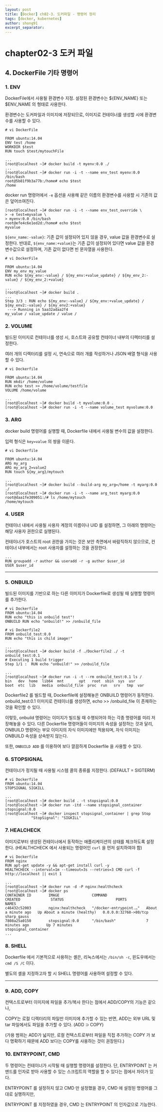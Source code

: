 ```yaml
---
layout: post
title: [Docker] ch02-3. 도커파일 - 명령어 정리
tags: [docker, kubernetes]
author: shong91
excerpt_separator: 
---
```

# chapter02-3 도커 파일

## 4. DockerFile 기타 명령어

### 1. ENV
DockerFile에서 사용될 환경변수 지정. 설정된 환경변수는 ${ENV_NAME} 또는 $ENV_NAME 의 형태로 사용한다. 

환경변수는 도커파일과 이미지에 저장되므로, 이미지로 컨테이너를 생성할 시에 환경변수를 사용할 수 있다. 
```
# vi DockerFile

FROM ubuntu:14.04
ENV test /home
WORKDIR $test
RUN touch $test/mytouchFile

...
[root@localhost ~]# docker build -t myenv:0.0 ./
...
[root@localhost ~]# docker run -i -t --name env_test myenv:0.0 /bin/bash
root@5b81f9b3a77b:/home# echo $test
/home
```

docker run 명령어에서 `-e` 옵션을 사용해 같은 이름의 환경변수를 사용할 시 기존의 값은 덮어쓰여진다. 

```
[root@localhost ~]# docker run -i -t --name env_test_override \
> -e test=myvalue \
> myenv:0.0 /bin/bash
root@efe4c6e1ed2d:/home# echo $test
myvalue

```

`${env_name:-value}`: 기존 값이 설정되어 있지 않을 경우, value 값을 환경변수로 설정한다. 
반대로, `${env_name:+value}`는 기존 값이 설정되어 있다면 value 값을 환경변수값으로 설정하며, 기존 값이 없다면 빈 문자열을 사용한다.
    
    
```
# vi DockerFile

FROM ubuntu:14.04
ENV my_env my_value
RUN echo ${my_env:-value} / ${my_env:+value_update} / ${my_env_2:-value} / ${my_env_2:+value}

...
[root@localhost ~]# docker build .
...
Step 3/3 : RUN echo ${my_env:-value} / ${my_env:+value_update} / ${my_env2:-value} / ${my_env2:+value}
 ---> Running in 5aa32adaa2f4
my_value / value_update / value /

```

### 2. VOLUME
빌드된 이미지로 컨테이너를 생성 시, 호스트와 공유할 컨테이너 내부의 디렉터리를 설정한다.

여러 개의 디렉터리를 설정 시, 연속으로 여러 개를 작성하거나 JSON 배열 형식을 사용할 수 있다. 

```
# vi Dockerfile

FROM ubuntu:14.04
RUN mkdir /home/volume
RUN echo test >> /home/volume/testfile
VOLUME /home/volume

...
[root@localhost ~]# docker build -t myvolume:0.0 .
[root@localhost ~]# docker run -i -t --name volume_test myvolume:0.0

```

### 3. ARG
docker build 명령어를 실행할 때, Dockerfile 내에서 사용될 변수의 값을 설정한다. 

입력 형식은 `key=value` 의 쌍을 이룬다. 

```
# vi Dockerfile

FROM ubuntu:14.04
ARG my_arg
ARG my_arg_2=value2
RUN touch ${my_arg}/mytouch

...
[root@localhost ~]# docker build --build-arg my_arg=/home -t myarg:0.0 ./
[root@localhost ~]# docker run -i -t --name arg_test myarg:0.0
root@daa1fe309051:/# ls /home/mytouch
/home/mytouch

```

### 4. USER
컨테이너 내에서 사용될 사용자 계정의 이름이나 UID 를 설정하면, 그 아래의 명령어는 해당 사용자 권한으로 실행된다. 

컨테이너가 호스트의 root 권한을 가지는 것은 보안 측면에서 바람직하지 않으므로, 컨테이너 내부에서는 root 사용자를 설정하는 것을 권장한다. 
```
...
RUN groupadd -r author && useradd -r -g author $user_id
USER $user_id
```

<hr>

### 5. ONBUILD
빌드된 이미지를 기반으로 하는 다른 이미지가 Dockerfile로 생성될 때 실행할 명령어를 추가한다. 

```
# vi Dockerfile
FROM ubuntu:14.04
RUN echo "this is onbuild test"!
ONBUILD RUN echo "onbuild!" >> /onbuild_file

# vi Dockerfile2
FROM onbuild_test:0.0
RUN echo "this is child image!"

...
[root@localhost ~]# docker build -f ./Dockerfile2 ./ -t onbuild_test:0.1
# Executing 1 build trigger
Step 1/1 :  RUN echo "onbuild!" >> /onbuild_file

...
[root@localhost ~]# docker run -i -t --rm onbuild_test:0.1 ls /
bin   dev  home  lib64	mnt	      opt   root  sbin	sys  usr
boot  etc  lib	 media	onbuild_file  proc  run   srv	tmp  var

```

Dockerfile2 를 빌드할 때, Dockerfile에 설정해놓은 ONBUILD 명령어가 동작한다. onbuild_test:0.1 이미지로 컨테이너를 생성하면, echo >> /onbuild_file 이 존재하는 것을 확인할 수 있다. 
 
이렇듯, onbuild 명령어는 이미지가 빌드될 때 수행되어야 하는 각종 명령어를 미리 저장해놓을 수 있다. 다른 Dockerfile 명령어들이 이미지의 속성을 설정하는 것과 달리, ONBUILD 명령어는 부모 이미지의 자식 이미지에만 적용되며, 자식 이미지는 ONBUILD 속성을 상속받지 않는다. 

또한, `ONBUILD ADD` 를 이용하여 보다 깔끔하게 Dockerfile 을 사용할 수 있다. 


### 6. STOPSIGNAL
컨테이너가 정지될 때 사용될 시스템 콜의 종류를 지정한다. (DEFAULT = SIGTERM)

```
# vi Dockerfile
FROM ubuntu:14.04
STOPSIGNAL SIGKILL

...
[root@localhost ~]# docker build . -t stopsignal:0.0
[root@localhost ~]# docker run -itd --name stopsignal_container stopsignal:0.0
[root@localhost ~]# docker inspect stopsignal_container | grep Stop
            "StopSignal": "SIGKILL"

```

### 7. HEALCHECK
이미지로부터 생성된 컨테이너에서 동작하는 애플리케이션의 상태를 체크하도록 설정한다. (HEALTHCHECK 에서 사용되는 명령어인 `curl` 을 먼저 설치하여야 함)

```
# vi Dockerfile
FROM nginx
RUN apt-get update -y && apt-get install curl -y
HEALTHCHECK --interval=1m --timeout=3s --retries=3 CMD curl -f http://localhost || exit 1

...
[root@localhost ~]# docker run -d -P nginx:healthcheck
[root@localhost ~]# docker ps
CONTAINER ID        IMAGE               COMMAND                  CREATED              STATUS                        PORTS                   NAMES
c46432c52003        nginx:healthcheck   "/docker-entrypoint.…"   About a minute ago   Up About a minute (healthy)   0.0.0.0:32768->80/tcp   sharp_gauss
7808a25a0150        stopsignal:0.0      "/bin/bash"              7 minutes ago        Up 7 minutes                                          stopsignal_container
...
```

### 8. SHELL
Dockerfile 에서 기본적으로 사용하는 셸은, 리눅스에서는 `/bin/sh -c`, 윈도우에서는 `cmd /S /C` 이다. 

별도의 셸을 지정하고자 할 시 SHELL 명령어를 사용하여 설정할 수 있다. 


<hr>

### 9. ADD, COPY
컨텍스트로부터 이미지에 파일을 추가/복사 한다는 점에서 ADD/COPY의 기능은 같으나, 

COPY는 로컬 디렉터리의 파일만 이미지에 추가할 수 있는 반면, ADD는 외부 URL 및 tar 파일에서도 파일을 추가할 수 있다. (ADD ⊃ COPY)

(가용 범위는 ADD가 넓지만, 로컬 컨텍스트로부터 파일을 직접 추가하는 COPY 가 보다 명확하기 때문에 ADD 보다는 COPY를 사용하는 것이 권장된다.)


### 10. ENTRYPOINT, CMD
두 명령어는 컨테이너가 시작될 때 실행할 명령어를 설정한다. 단, ENTRYPOINT 는 커맨드를 인자로 받아 사용할 수 있는 스크립트의 역할을 할 수 있다는 점에서 차이가 있다. 

ENTRYPOINT 를 설정하지 않고 CMD 만 설정했을 경우, CMD 에 설정된 명령어를 그대로 실행하지만, 

ENTRYPOINT 를 지정하였을 경우, CMD 는 ENTRYPOINT 의 인자값으로 기능한다. 

